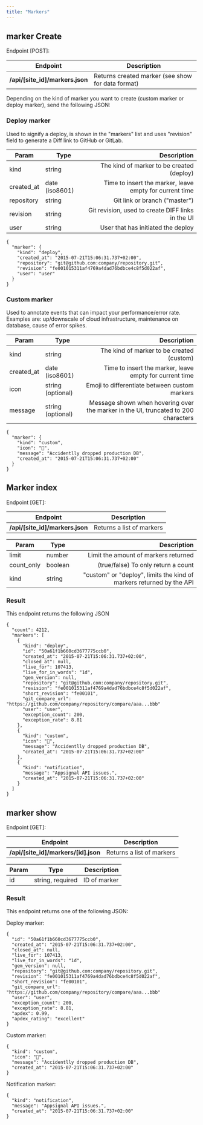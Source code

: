 ```yaml
---
title: "Markers"
---
```


## marker Create

Endpoint [POST]:

| Endpoint | Description|
| ------ | ------ |
| **/api/[site_id]/markers.json** | Returns created marker (see show for data format) |

Depending on the kind of marker you want to create (custom marker or deploy marker), send the following JSON:

### Deploy marker

Used to signify a deploy, is shown in the "markers" list and uses "revision" field to generate a Diff link to GitHub or GitLab.

| Param | Type | Description  |
| ------ | ------ | -----: |
|  kind  |  string  | The kind of marker to be created (deploy)  |
|  created_at  |  date (iso8601)  | Time to insert the marker, leave empty for current time |
|  repository  | string | Git link or branch ("master") |
|  revision  | string | Git revision, used to create DIFF links in the UI |
|  user  | string | User that has initiated the deploy |


```
{
  "marker": {
    "kind": "deploy",
    "created_at": "2015-07-21T15:06:31.737+02:00",
    "repository": "git@github.com:company/repository.git",
    "revision": "fe001015311af4769a4dad76bdbce4c8f5d022af",
    "user": "user"
  }
}
```

### Custom marker

Used to annotate events that can impact your performance/error rate. Examples are: up/downscale of cloud infrastructure, maintenance on database, cause of error spikes.

| Param | Type | Description  |
| ------ | ------ | -----: |
|  kind  |  string  | The kind of marker to be created (custom)  |
|  created_at  |  date (iso8601)  | Time to insert the marker, leave empty for current time |
|  icon  | string (optional) | Emoji to differentiate between custom markers |
|  message  | string (optional) | Message shown when hovering over the marker in the UI, truncated to 200 characters |


```
{
  "marker": {
    "kind": "custom",
    "icon": "💩",
    "message": "Accidentlly dropped production DB",
    "created_at": "2015-07-21T15:06:31.737+02:00"
  }
}
```

## Marker index

Endpoint [GET]:

| Endpoint | Description|
| ------ | ------ |
| **/api/[site_id]/markers.json** | Returns a list of markers |


| Param | Type | Description  |
| ------ | ------ | -----: |
|  limit  |  number  |   Limit the  amount of markers returned  |
|  count_only  |  boolean  |   (true/false) To only return a count  |
|  kind  | string | "custom" or "deploy", limits the kind of markers returned by the API |

### Result

This endpoint returns the following JSON

```
{
  "count": 4212,
  "markers": [
    {
      "kind": "deploy",
      "id": "50a61f1b660cd3677775ccb0",
      "created_at": "2015-07-21T15:06:31.737+02:00",
      "closed_at": null,
      "live_for": 107413,
      "live_for_in_words": "1d",
      "gem_version": null,
      "repository": "git@github.com:company/repository.git",
      "revision": "fe001015311af4769a4dad76bdbce4c8f5d022af",
      "short_revision": "fe00101",
      "git_compare_url": "https://github.com/company/repository/compare/aaa...bbb"
      "user": "user",
      "exception_count": 200,
      "exception_rate": 8.81
    },
    {
      "kind": "custom",
      "icon": "💩",
      "message": "Accidentlly dropped production DB",
      "created_at": "2015-07-21T15:06:31.737+02:00"
    },
    {
      "kind": "notification",
      "message": "Appsignal API issues.",
      "created_at": "2015-07-21T15:06:31.737+02:00"
    }
  ]
}

```

## marker show

Endpoint [GET]:

| Endpoint | Description|
| ------ | ------ |
| **/api/[site_id]/markers/[id].json** | Returns a list of markers |


| Param | Type | Description  |
| ------ | ------ | -----: |
|  id  |  string, required  |   ID of marker  |


### Result

This endpoint returns one of the following JSON:

Deploy marker:

```
{
  "id": "50a61f1b660cd3677775ccb0",
  "created_at": "2015-07-21T15:06:31.737+02:00",
  "closed_at": null,
  "live_for": 107413,
  "live_for_in_words": "1d",
  "gem_version": null,
  "repository": "git@github.com:company/repository.git",
  "revision": "fe001015311af4769a4dad76bdbce4c8f5d022af",
  "short_revision": "fe00101",
  "git_compare_url": "https://github.com/company/repository/compare/aaa...bbb"
  "user": "user",
  "exception_count": 200,
  "exception_rate": 8.81,
  "apdex": 0.99,
  "apdex_rating": "excellent"
}
```

Custom marker:

```
{
  "kind": "custom",
  "icon": "💩",
  "message": "Accidentlly dropped production DB",
  "created_at": "2015-07-21T15:06:31.737+02:00"
}
```

Notification marker:

```
{
  "kind": "notification",
  "message": "Appsignal API issues.",
  "created_at": "2015-07-21T15:06:31.737+02:00"
}
```

